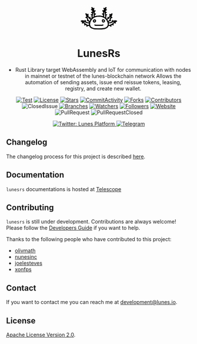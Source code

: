 <div align="center">

  <a href="https://lunes.io">
    <img alt="Lunes" src="static/lunesrs.png" width="100" />
  </a>

#  LunesRs

- Rust Library target WebAssembly and IoT for communication with nodes in mainnet or testnet of the lunes-blockchain network Allows the automation of sending assets, issue end reissue tokens, leasing, registry, and create new wallet.

[![Test](https://github.com/lunes-platform/lunesrs/actions/workflows/python-app.yml/badge.svg)](https://github.com/lunes-platform/lunesrs/actions/workflows/python-app.yml)
[![License](https://img.shields.io/github/license/lunes-platform/lunesrs?color=blueviolet)](LICENSE)
[![Stars](https://img.shields.io/github/stars/lunes-platform/lunesrs?color=blueviolet)](https://github.com/lunes-platform/lunesrs/stargazers)
[![CommitActivity](https://img.shields.io/github/commit-activity/m/lunes-platform/lunesrs?color=blueviolet)](https://github.com/lunes-platform/lunesrs/pulse)
[![Forks](https://img.shields.io/github/forks/lunes-platform/lunesrs?color=blueviolet)](https://github.com/lunes-platform/lunesrs/network/members)
[![Contributors](https://flat.badgen.net/github/contributors/lunes-platform/lunesrs?color=purple)](https://github.com/lunes-platform/lunesrs/graphs/contributors)
![ClosedIssue](https://flat.badgen.net/github/closed-issues/lunes-platform/lunesrs?color=red)
[![Branches](https://badgen.net/github/branches/lunes-platform/lunesrs?color=blueviolet)](https://github.com/lunes-platform/lunesrs/branches)
[![Watchers](https://img.shields.io/github/watchers/lunes-platform/lunesrs.svg?color=blueviolet)](https://github.com/lunes-platform/lunesrs/watchers)
[![Followers](https://img.shields.io/github/followers/lunes-platform.svg?style=social&label=Follow&maxAge=2592000?color=blueviolet)](https://github.com/lunes-platform?tab=followers)
[![Website](https://img.shields.io/website?url=https%3A%2F%2Flunes.io%2F)](https://lunes.io)
![PullRequest](https://img.shields.io/github/issues-pr/lunes-platform/lunesrs?color=blueviolet)
![PullRequestClosed](https://img.shields.io/github/issues-pr-closed/lunes-platform/lunesrs?color=blueviolet)

  <a href="https://twitter.com/LunesPlatform" target="_blank">
    <img alt="Twitter: Lunes Platform" src="https://badgen.net/twitter/follow/lunesplatform?icon=twitter&label=follow @LunesPlatform&color=blue" />
  </a>  
  <a href="https://t.me/LunesPlatformPT" target="_blank">
    <img alt="Telegram" src="https://badgen.net/badge/icon/Lunes%20Platform?icon=telegram&label=Telegram&color=blue"/>
  </a>

</div>

## Changelog

The changelog process for this project is described [here](CHANGELOG.md).

## Documentation

`lunesrs` documentations is hosted at [Telescope](https://blockchain.lunes.io/telescope/)

## Contributing

`lunesrs` is still under development. Contributions are always welcome! Please follow the [Developers Guide](CONTRIBUTING.md) if you want to help.

Thanks to the following people who have contributed to this project:

* [olivmath](https://github.com/olivmath)
* [nunesinc](https://github.com/nunesinc)
* [joelesteves](https://github.com/joelesteves)
* [xonfps](https://github.com/xonfps)

## Contact

If you want to contact me you can reach me at <development@lunes.io>.

## License

[Apache License Version 2.0](LICENSE).